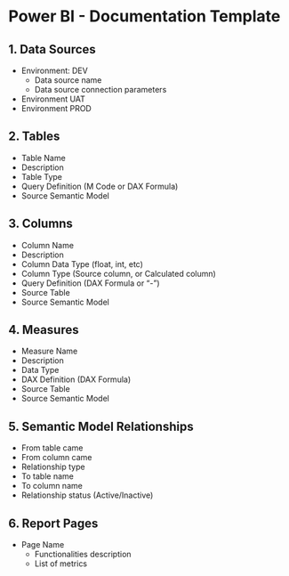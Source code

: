 # Power BI - Documentation Template

## 1. Data Sources
- Environment: DEV
    - Data source name
    - Data source connection parameters
- Environment UAT
- Environment PROD

## 2. Tables
- Table Name
- Description
- Table Type
- Query Definition (M Code or DAX Formula)
- Source Semantic Model

## 3. Columns
- Column Name
- Description
- Column Data Type (float, int, etc)
- Column Type (Source column, or Calculated column)
- Query Definition (DAX Formula or “-”)
- Source Table
- Source Semantic Model

## 4. Measures
- Measure Name
- Description
- Data Type
- DAX Definition (DAX Formula)
- Source Table
- Source Semantic Model

## 5. Semantic Model Relationships
- From table came
- From column came
- Relationship type
- To table name
- To column name
- Relationship status (Active/Inactive)

## 6. Report Pages
- Page Name
    - Functionalities description
    - List of metrics